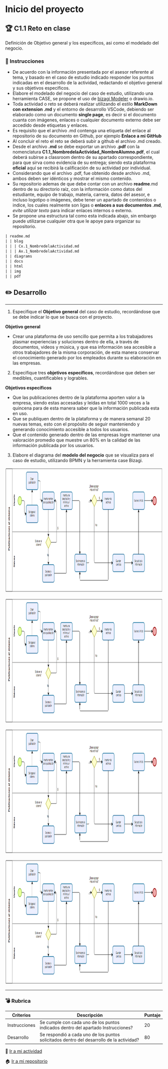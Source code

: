 # Inicio del proyecto

## :trophy: C1.1 Reto en clase

Definición de Objetivo general y los especificos, asi como el modelado del negocio.

### :blue_book: Instrucciones

- De acuerdo con la información presentada por el asesor referente al tema, y basado en el caso de estudio indicado responder los puntos indicadas en el desarrollo de la actividad, redactando el objetivo general y sus objetivos especificos.
- Elabore el modelado del negocio del caso de estudio, utilizando una herramienta CASE, se propone el uso de [bizagi Modeler](https://www.bizagi.com/plataforma/modeler) o drawio.io.
- Toda actividad o reto se deberá realizar utilizando el estilo **MarkDown con extension .md** y el entorno de desarrollo VSCode, debiendo ser elaborado como un documento **single page**, es decir si el documento cuanta con imágenes, enlaces o cualquier documento externo debe ser accedido desde etiquetas y enlaces.
- Es requisito que el archivo .md contenga una etiqueta del enlace al repositorio de su documento en Github, por ejemplo **Enlace a mi GitHub**
- Al concluir el reto el reto se deberá subir a github el archivo .md creado.
- Desde el archivo **.md** se debe exportar un archivo **.pdf** con la nomenclatura **C1.1_NombredelaActividad_NombreAlumno.pdf**, el cual deberá subirse a classroom dentro de su apartado correspondiente, para que sirva como evidencia de su entrega; siendo esta plataforma **oficial** aquí se recibirá la calificación de su actividad por individual.
- Considerando que el archivo .pdf, fue obtenido desde archivo .md, ambos deben ser idénticos y mostrar el mismo contenido.
- Su repositorio ademas de que debe contar con un archivo **readme**.md dentro de su directorio raíz, con la información como datos del estudiante, equipo de trabajo, materia, carrera, datos del asesor, e incluso logotipo o imágenes, debe tener un apartado de contenidos o indice, los cuales realmente son ligas o **enlaces a sus documentos .md**, _evite utilizar texto_ para indicar enlaces internos o externo.
- Se propone una estructura tal como esta indicada abajo, sin embargo puede utilizarse cualquier otra que le apoye para organizar su repositorio.

```
| readme.md
| | blog
| | | Cx.1_NombredelaActividad.md
| | | Ax.1_NombredelaActividad.md
| | diagrams
| | docs
| | html
| | img
| | pdf    
```

## :pencil2: Desarrollo

___

1. Especifique el  **Objetivo general** del caso de estudio, recordándose que se debe indicar lo que se busca con el proyecto.

**Objetivo general**

- Crear una plataforma de uso sencillo que permita a los trabajadores plasmar experiencias y soluciones dentro de ella, a través de documentos, videos y música, y que esa información sea accesible a otros trabajadores de la misma corporación, de esta manera conservar el conocimiento generado por los empleados durante su elaboración en las empresas.

2. Especifique tres **objetivos específicos**, recordándose que deben ser medibles, cuantificables y logrables.

**Objetivos específicos**

- Que las publicaciones dentro de la plataforma aporten valor a la empresa, siendo estas accesadas y leídas en total 1000 veces a la quincena para de esta manera saber que la información publicada esta en uso.
- Que se publiquen dentro de la plataforma y de manera semanal 20 nuevas temas, esto con el propósito de seguir manteniendo y generando conocimiento accesible a todos los usuarios.
- Que el contenido generado dentro de las empresas logre mantener una valoración promedio que muestre un 80% en la calidad de las información publicada por los usuarios.

3. Elabore el diagrama del **modelo del negocio** que se visualiza para el caso de estudio, utilizando BPMN y la herramienta case Bizagi.

<p align="center">
    <img alt="modelo1" src="../diagramas/C1.1_Modelo1.png" width=900 height=400>
</p>

<p align="center">
    <img alt="modelo1" src="../diagramas/C1.1_Modelo1.png" width=900 height=400>
</p>

<p align="center">
    <img alt="modelo1" src="../diagramas/C1.1_Modelo1.png" width=900 height=400>
</p>

<p align="center">
    <img alt="modelo1" src="../diagramas/C1.1_Modelo1.png" width=900 height=400>
</p>

___

### :bomb: Rubrica


| Criterios     | Descripción                                                                                  | Puntaje |
| ------------- | -------------------------------------------------------------------------------------------- | ------- |
| Instrucciones | Se cumple con cada uno de los puntos indicados dentro del apartado Instrucciones?            | 20 |
| Desarrollo    | Se respondió a cada uno de los puntos solicitados dentro del desarrollo de la actividad?     | 80      |


:book: [Ir a mi actividad ](https://github.com/CotaVilla/AnalisisAvanzadoDeSoftware_Feb21-Jul21/blob/main/blog/C1.1_Definicion-de-Objetivo-general-y-los-especificos,-asi-como-el-modelado-del-negocio_CotaVillaEdyJesusManuel.md)

:house: [Ir a mi repositorio ](https://github.com/CotaVilla/AnalisisAvanzadoDeSoftware_Feb21-Jul21)